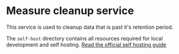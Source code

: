 # Measure cleanup service

This service is used to cleanup data that is past it's retention period.

The `self-host` directory contains all resources required for local development and self hosting. [Read the official self hosting guide](../../docs/hosting/README.md)